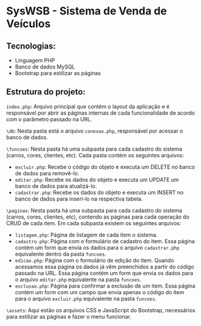 # SysWSB - Sistema de Venda de Veículos

## Tecnologias:

- Linguagem PHP
- Banco de dados MySQL
- Bootstrap para estilizar as páginas

## Estrutura do projeto:

`index.php`: Arquivo principal que contém o layout da aplicação e é responsável por abrir as páginas internas de cada funcionalidade de acordo com o parâmetro passado na URL.

`\db`: Nesta pasta está o arquivo `conexao.php`, responsável por acessar o banco de dados.

`\funcoes`: Nesta pasta há uma subpasta para cada cadastro do sistema (carros, cores, clientes, etc). Cada pasta contém os seguintes arquivos:

- `excluir.php`: Recebe o código do objeto e executa um DELETE no banco de dados para removê-lo.
- `editar.php`: Recebe os dados do objeto e executa um UPDATE um banco de dados para atualizá-lo.
- `cadastrar.php`: Recebe os dados do objeto e executa um INSERT no banco de dados para inserí-lo na respectiva tabela.

`\paginas`: Nesta pasta há uma subpasta para cada cadastro do sistema (carros, cores, clientes, etc), contendo as páginas para cada operação do CRUD de cada item. Em cada subpasta existem os seguintes arquivos:

- `listagem.php`: Página de listagem de cada item o sistema. 
- `cadastro.php`: Página com o formulário de cadastro do item. Essa página contém um form que envia os dados para o arquivo `cadastrar.php` equivalente dentro da pasta `funcoes`.
- `edicao.php`: Página com o formulário de edição do item. Quando acessamos essa página os dados já vêm preenchidos a partir do código passado na URL. Essa página contém um form que envia os dados para o arquivo `editar.php` equivalente na pasta `funcoes`.
- `exclusao.php`: Página para confirmar a exclusão de um item. Essa página contém um form com um campo que envia apenas o código do item para o arquivo `excluir.php` equivalente na pasta `funcoes`.

`\assets`: Aqui estão os arquivos CSS e JavaScript do Bootstrap, necessários para estilizar as páginas e fazer o menu funcionar.
